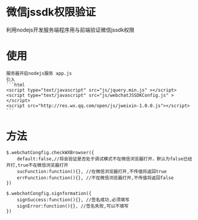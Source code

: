 # 微信jssdk权限验证
利用nodejs开发服务端程序用与前端验证微信jssdk权限

# 使用
	服务器开启nodejs服务 app.js
	引入 
	```html
	<script type="text/javascript" src="js/jquery.min.js" ></script>
	<script type="text/javascript" src="js/webchatJSSDKConfig.js" ></script>
	<script src="http://res.wx.qq.com/open/js/jweixin-1.0.0.js"></script>
	```

# 方法
	$.webchatCongfig.checkWXBrowser({
		default:false,//将会验证是否处于调试模式不在微信浏览器打开，默认为false已经开打,true不在微信浏览器打开
		sucFunction:function(){}, //在微信浏览器打开,不传值将返回true
		errFunction:function(){}, //不在微信浏览器打开,不传值将返回false
	})
	
	$.webchatCongfig.signformation({
		signSuccess:function(){}, //签名成功,必须填写
		signError:function(){}, //签名失败,可以不填写
	})

